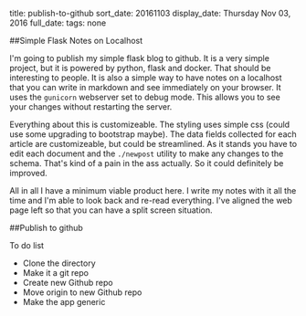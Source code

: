 title: publish-to-github
sort_date: 20161103
display_date: Thursday Nov 03, 2016
full_date: 
tags: none

##Simple Flask Notes on Localhost

I'm going to publish my simple flask blog to github. It is a very simple project, but it is powered by python, flask and docker. That should be interesting to people. It is also a simple way to have notes on a localhost that you can write in markdown and see immediately on your browser. It uses the ```gunicorn``` webserver set to debug mode. This allows you to see your changes without restarting the server.

Everything about this is customizeable. The styling uses simple css (could use some upgrading to bootstrap maybe). The data fields collected for each article are customizeable, but could be streamlined. As it stands you have to edit each document and the ```./newpost``` utility to make any changes to the schema. That's kind of a pain in the ass actually. So it could definitely be improved.

All in all I have a minimum viable product here. I write my notes with it all the time and I'm able to look back and re-read everything. I've aligned the web page left so that you can have a split screen situation.

##Publish to github

To do list
- Clone the directory
- Make it a git repo
- Create new Github repo
- Move origin to new Github repo
- Make the app generic
